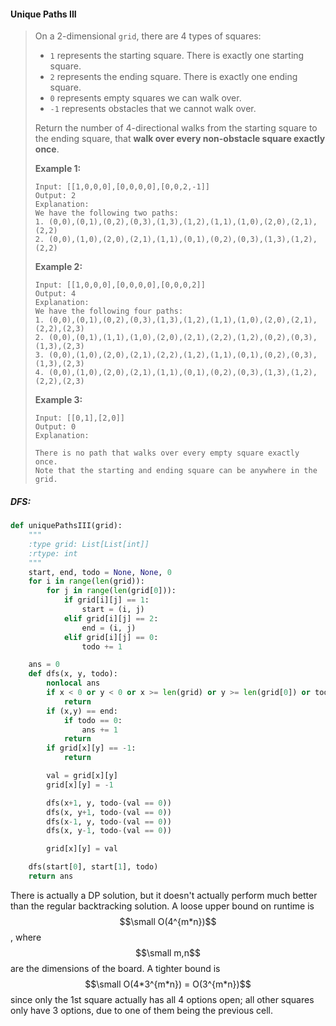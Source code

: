 #### Unique Paths III

> On a 2-dimensional `grid`, there are 4 types of squares:
>
> * `1` represents the starting square.  There is exactly one starting square.
> * `2` represents the ending square.  There is exactly one ending square.
> * `0` represents empty squares we can walk over.
> * `-1` represents obstacles that we cannot walk over.
>
> Return the number of 4-directional walks from the starting square to the ending square, that **walk over every non-obstacle square exactly once**.
>
> **Example 1:**
>
> ```
> Input: [[1,0,0,0],[0,0,0,0],[0,0,2,-1]]
> Output: 2
> Explanation: 
> We have the following two paths: 
> 1. (0,0),(0,1),(0,2),(0,3),(1,3),(1,2),(1,1),(1,0),(2,0),(2,1),(2,2)
> 2. (0,0),(1,0),(2,0),(2,1),(1,1),(0,1),(0,2),(0,3),(1,3),(1,2),(2,2)
> ```
>
> **Example 2:**
>
> ```
> Input: [[1,0,0,0],[0,0,0,0],[0,0,0,2]]
> Output: 4
> Explanation: 
> We have the following four paths: 
> 1. (0,0),(0,1),(0,2),(0,3),(1,3),(1,2),(1,1),(1,0),(2,0),(2,1),(2,2),(2,3)
> 2. (0,0),(0,1),(1,1),(1,0),(2,0),(2,1),(2,2),(1,2),(0,2),(0,3),(1,3),(2,3)
> 3. (0,0),(1,0),(2,0),(2,1),(2,2),(1,2),(1,1),(0,1),(0,2),(0,3),(1,3),(2,3)
> 4. (0,0),(1,0),(2,0),(2,1),(1,1),(0,1),(0,2),(0,3),(1,3),(1,2),(2,2),(2,3)
> ```
>
> **Example 3:**
>
> ```
> Input: [[0,1],[2,0]]
> Output: 0
> Explanation: 
>
> There is no path that walks over every empty square exactly once.
> Note that the starting and ending square can be anywhere in the grid.
> ```

##### DFS:

```py
def uniquePathsIII(grid):
    """
    :type grid: List[List[int]]
    :rtype: int
    """
    start, end, todo = None, None, 0
    for i in range(len(grid)):
        for j in range(len(grid[0])):
            if grid[i][j] == 1:
                start = (i, j)
            elif grid[i][j] == 2:
                end = (i, j)
            elif grid[i][j] == 0:
                todo += 1

    ans = 0
    def dfs(x, y, todo):
        nonlocal ans
        if x < 0 or y < 0 or x >= len(grid) or y >= len(grid[0]) or todo < 0:
            return 
        if (x,y) == end:
            if todo == 0:
                ans += 1
            return
        if grid[x][y] == -1:
            return        

        val = grid[x][y]
        grid[x][y] = -1

        dfs(x+1, y, todo-(val == 0))
        dfs(x, y+1, todo-(val == 0))
        dfs(x-1, y, todo-(val == 0))
        dfs(x, y-1, todo-(val == 0))   

        grid[x][y] = val

    dfs(start[0], start[1], todo)
    return ans
```

There is actually a DP solution, but it doesn't actually perform much better than the regular backtracking solution. A loose upper bound on runtime is $$\small O(4^{m*n})$$, where $$\small m,n$$ are the dimensions of the board. A tighter bound is $$\small O(4*3^{m*n}) = O(3^{m*n})$$ since only the 1st square actually has all 4 options open; all other squares only have 3 options, due to one of them being the previous cell.

